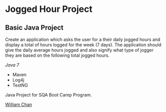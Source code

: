 # Jogged Hour Project
## Basic Java Project 

Create an application which asks the user for a their daily jogged hours and display a total of hours logged for the week (7 days). The application should give the daily average hours jogged and also signify what type of jogger they are based on the following total jogged hours.

*Java 7*

* Maven
* Log4j
* TestNG

Java Project for SQA Boot Camp Program. 

[William Chan](https://github.com/winglim701)
